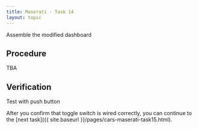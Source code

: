 ```yaml
---
title: Maserati - Task 14
layout: topic
---
```


Assemble the modified dashboard

## Procedure

TBA

## Verification

Test with push button

After you confirm that toggle switch is wired correctly, you can continue to the [next task]({{ site.baseurl }}/pages/cars-maserati-task15.html).
